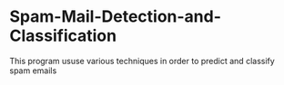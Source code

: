 # Spam-Mail-Detection-and-Classification

This program ususe various techniques in order to predict and classify spam emails
